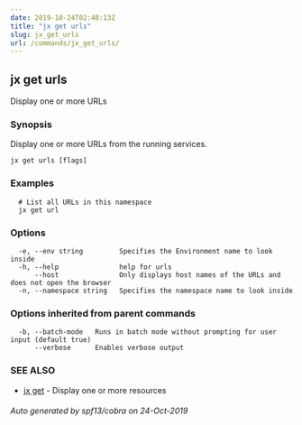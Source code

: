 ```yaml
---
date: 2019-10-24T02:48:13Z
title: "jx get urls"
slug: jx_get_urls
url: /commands/jx_get_urls/
---
```

## jx get urls

Display one or more URLs

### Synopsis

Display one or more URLs from the running services.

```
jx get urls [flags]
```

### Examples

```
  # List all URLs in this namespace
  jx get url
```

### Options

```
  -e, --env string         Specifies the Environment name to look inside
  -h, --help               help for urls
      --host               Only displays host names of the URLs and does not open the browser
  -n, --namespace string   Specifies the namespace name to look inside
```

### Options inherited from parent commands

```
  -b, --batch-mode   Runs in batch mode without prompting for user input (default true)
      --verbose      Enables verbose output
```

### SEE ALSO

* [jx get](/commands/jx_get/)	 - Display one or more resources

###### Auto generated by spf13/cobra on 24-Oct-2019
